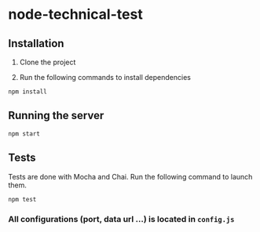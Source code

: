 # node-technical-test

## Installation

1. Clone the project

2. Run the following commands to install dependencies
```
npm install
```

## Running the server
```
npm start
```

## Tests
Tests are done with Mocha and Chai. Run the following command to launch them.
```
npm test
```

### All configurations (port, data url ...) is located in `config.js`